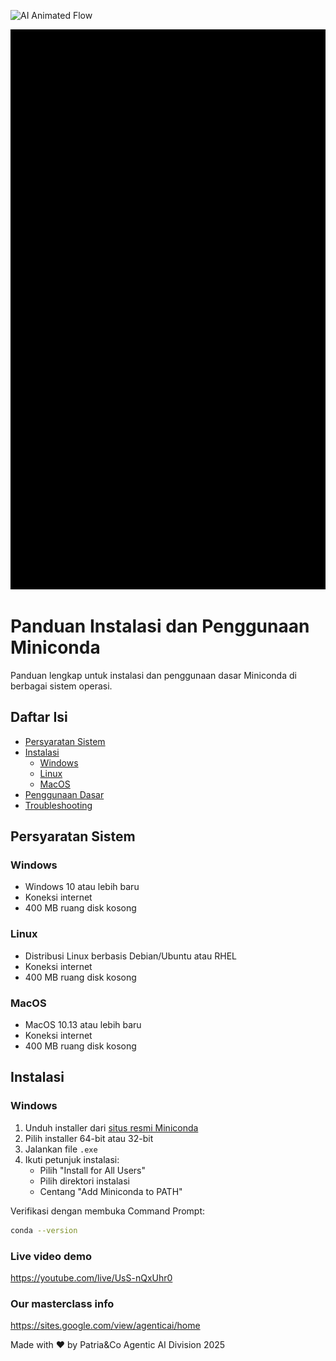 ![AI Animated Flow](AI%20Animated%20Flow.gif)

![AI Animated Flow](RS%20Agent%20AI.gif)

# Panduan Instalasi dan Penggunaan Miniconda

Panduan lengkap untuk instalasi dan penggunaan dasar Miniconda di berbagai sistem operasi.

## Daftar Isi
- [Persyaratan Sistem](#persyaratan-sistem)
- [Instalasi](#instalasi)
  - [Windows](#windows)
  - [Linux](#linux)
  - [MacOS](#macos)
- [Penggunaan Dasar](#penggunaan-dasar)
- [Troubleshooting](#troubleshooting)

## Persyaratan Sistem

### Windows
- Windows 10 atau lebih baru
- Koneksi internet
- 400 MB ruang disk kosong

### Linux
- Distribusi Linux berbasis Debian/Ubuntu atau RHEL
- Koneksi internet
- 400 MB ruang disk kosong

### MacOS
- MacOS 10.13 atau lebih baru
- Koneksi internet
- 400 MB ruang disk kosong

## Instalasi

### Windows

1. Unduh installer dari [situs resmi Miniconda](https://docs.conda.io/en/latest/miniconda.html)
2. Pilih installer 64-bit atau 32-bit
3. Jalankan file `.exe`
4. Ikuti petunjuk instalasi:
   - Pilih "Install for All Users"
   - Pilih direktori instalasi
   - Centang "Add Miniconda to PATH"

Verifikasi dengan membuka Command Prompt:
```bash
conda --version
```

### Live video demo 
https://youtube.com/live/UsS-nQxUhr0

### Our masterclass info
https://sites.google.com/view/agenticai/home

Made with ❤️ by Patria&Co
Agentic AI Division
2025

